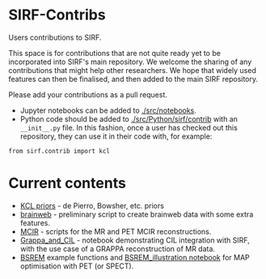 # SIRF-Contribs
Users contributions to SIRF.

This space is for contributions that are not quite ready yet to be incorporated into SIRF's main repository. We welcome the sharing of any contributions that might help other researchers. We hope that widely used features can then be finalised, and then added to the main SIRF repository.

Please add your contributions as a pull request. 

- Jupyter notebooks can be added to [./src/notebooks](./src/notebooks). 
- Python code should be added to [./src/Python/sirf/contrib](./src/Python/sirf/contrib) with an `__init__.py` file. In this fashion, once a user has checked out this repository, they can use it in their code with, for example:

```
from sirf.contrib import kcl
```

# Current contents

- [KCL priors](./src/Python/sirf/contrib/kcl) - de Pierro, Bowsher, etc. priors
- [brainweb](./src/Python/sirf/contrib/brainweb-utilities) - preliminary script to create brainweb data with some extra features.
- [MCIR](./src/Python/sirf/contrib/MCIR) - scripts for the MR and PET MCIR reconstructions.
- [Grappa_and_CIL](./src/notebooks/Grappa_and_CIL.ipynb) - notebook demonstrating CIL integration with SIRF, with the use case of a GRAPPA reconstruction of MR data.
- [BSREM](./src/Python/sirf/contrib/BSREM) example functions and [BSREM_illustration notebook](./src/notebooks/BSREM_illustration.ipynb) for MAP optimisation with PET (or SPECT).
